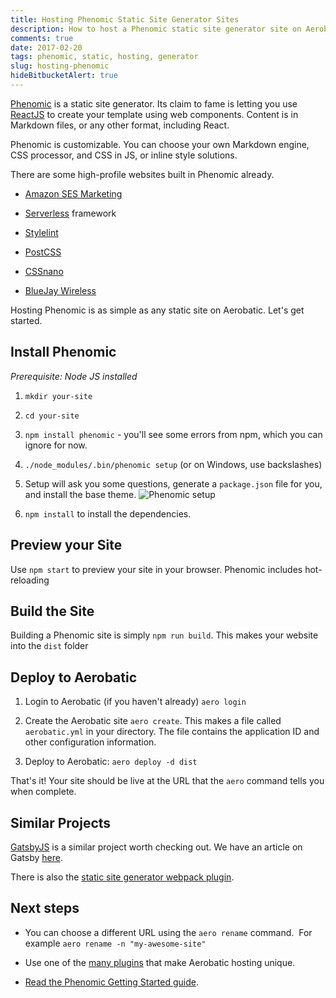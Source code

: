```yaml
---
title: Hosting Phenomic Static Site Generator Sites
description: How to host a Phenomic static site generator site on Aerobatic
comments: true
date: 2017-02-20
tags: phenomic, static, hosting, generator
slug: hosting-phenomic
hideBitbucketAlert: true
---
```

[Phenomic](https://phenomic.io) is a static site generator. Its claim to fame is letting you use [ReactJS](https://facebook.github.io/react/) to create your template using web components. Content is in Markdown files, or any other format, including React. 

Phenomic is customizable. You can choose your own Markdown engine, CSS processor, and CSS in JS, or inline style solutions. 

There are some high-profile websites built in Phenomic already. 

- [Amazon SES Marketing](https://moonmail.io/amazon-ses-email-marketing)

- [Serverless](https://serverless.com/) framework

- [Stylelint](http://stylelint.io/)

- [PostCSS](http://postcss.org/)

- [CSSnano](http://cssnano.co/)

- [BlueJay Wireless](https://www.bluejaywireless.com/)

Hosting Phenomic is as simple as any static site on Aerobatic. Let's get started. 

## Install Phenomic

_Prerequisite: Node JS installed_

1.  `mkdir your-site`

2.  `cd your-site`

3.  `npm install phenomic` - you'll see some errors from npm, which you can ignore for now.

4.  `./node_modules/.bin/phenomic setup` (or on Windows, use backslashes)

5.  Setup will ask you some questions, generate a `package.json` file for you, and install the base theme. <img class="screenshot" src="/img/phenomic-install.png" alt="Phenomic setup">


6.  `npm install` to install the dependencies.



## Preview your Site

Use `npm start` to preview your site in your browser. Phenomic includes hot-reloading

## Build the Site

Building a Phenomic site is simply `npm run build`. This makes your website into the `dist` folder

## Deploy to Aerobatic

1.  Login to Aerobatic (if you haven't already) `aero login`

2.  Create the Aerobatic site `aero create`. This makes a file called `aerobatic.yml` in your directory. The file contains the application ID and other configuration information.

3.  Deploy to Aerobatic: `aero deploy -d dist`

That's it! Your site should be live at the URL that the `aero` command tells you when complete.

## Similar Projects

[GatsbyJS](https://github.com/gatsbyjs) is a similar project worth checking out. We have an article on Gatsby [here](https://www.aerobatic.com/blog/gatsbyjs/).

There is also the [static site generator webpack plugin](https://www.npmjs.com/package/static-site-generator-webpack-plugin). 

## Next steps

*   You can choose a different URL using the `aero rename` command.  For example `aero rename -n "my-awesome-site"`

*   Use one of the [many plugins](https://www.aerobatic.com/docs/plugins/) that make Aerobatic hosting unique.

*   [Read the Phenomic Getting Started guide](https://phenomic.io/docs/getting-started/).
